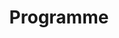 ---
id: program
layout: page
title: Programme
nav: true
nav_order: 3
dropdown: true
children:
  - title: Waiting for AIUCD2025
    permalink: /waiting-for-aiucd2025/
  - title: Keynote Speakers
    permalink: /keynotes/
  - title: Detailed Schedule
    permalink: /detailed-schedule/
  - title: Proceedings
    permalink: /proceedings/    
---